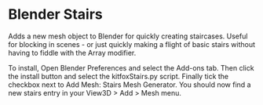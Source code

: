 # Blender Stairs

Adds a new mesh object to Blender for quickly creating staircases.  Useful for blocking in scenes - or just quickly making a flight of basic stairs without having to fiddle with the Array modifier.

To install, Open Blender Preferences and select the Add-ons tab.  Then click the install button and select the kitfoxStairs.py script.  Finally tick the checkbox next to Add Mesh: Stairs Mesh Generator.  You should now find a new stairs entry in your View3D > Add > Mesh menu.
